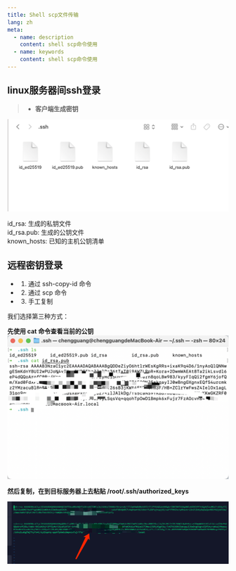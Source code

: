 ```yaml
---
title: Shell scp文件传输
lang: zh
meta:
  - name: description
    content: shell scp命令使用
  - name: keywords
    content: shell scp命令使用
---
```



## linux服务器间ssh登录
> - **客户端生成密钥** 

<img src="./image/shell/rsa.png">

id_rsa: 生成的私钥文件 <br/>
id_rsa.pub: 生成的公钥文件 <br/>
known_hosts: 已知的主机公钥清单 <br/>


## 远程密钥登录

* 1. 通过 ssh-copy-id 命令
* 2. 通过 scp 命令
* 3. 手工复制

我们选择第三种方式：

**先使用 cat 命令查看当前的公钥**
<img src="./image/shell/rsapub.png">

**然后复制，在到目标服务器上去粘贴 /root/.ssh/authorized_keys**

<img src="./image/shell/rsapub-1.png">
